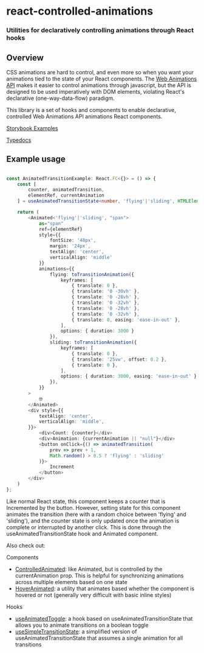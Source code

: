 # react-controlled-animations

### Utilities for declaratively controlling animations through React hooks

## Overview

CSS animations are hard to control, and even more so when you want your animations tied to the state of your React components. 
The [Web Animations API](https://developer.mozilla.org/en-US/docs/Web/API/Web_Animations_API) makes it easier to control animations through javascript, but the API is designed to be used imperatively with DOM elements, violating React's declarative (one-way-data-flow) paradigm.

This library is a set of hooks and components to enable declarative, controlled Web Animations API animations React components.


[Storybook Examples](https://tristanjohnson849.github.io/react-controlled-animations/)

[Typedocs](https://github.com/tristanjohnson849/react-controlled-animations/wiki)

## Example usage

```typescript

const AnimatedTransitionExample: React.FC<{}> = () => {
    const [
        counter, animatedTransition,
        elementRef, currentAnimation
    ] = useAnimatedTransitionState<number, 'flying'|'sliding', HTMLElement>(0);

    return (
        <Animated<'flying'|'sliding', "span">
            as="span"
            ref={elementRef}
            style={{
                fontSize: '48px',
                margin: '24px',
                textAlign: 'center',
                verticalAlign: 'middle'
            }}
            animations={{
                flying: toTransitionAnimation({
                    keyframes: [
                        { translate: 0 },
                        { translate: '0 -30vh' },
                        { translate: '0 -28vh' },
                        { translate: '0 -32vh' },
                        { translate: '0 -28vh' },
                        { translate: '0 -32vh' },
                        { translate: 0, easing: 'ease-in-out' },
                    ],
                    options: { duration: 3000 }
                }),
                sliding: toTransitionAnimation({
                    keyframes: [
                        { translate: 0 },
                        { translate: '25vw', offset: 0.2 },
                        { translate: 0 },
                    ],
                    options: { duration: 3000, easing: 'ease-in-out' }
                }),
            }}
        >
            🤓
        </Animated>
        <div style={{ 
            textAlign: 'center',
            verticalAlign: 'middle', 
        }}>
            <div>Count: {counter}</div>
            <div>Animation: {currentAnimation || "null"}</div>
            <button onClick={() => animatedTransition(
                prev => prev + 1, 
                Math.random() > 0.5 ? 'flying' : 'sliding'
            )}>
                Increment
            </button>
        </div>
    )
};
```

Like normal React state, this component keeps a counter that is Incremented by the button. However, setting state for this component animates the transition (here with a random choice between 'flying' and 'sliding'), and the counter state is only updated once the animation is complete or interrupted by another click. This is done through the useAnimatedTransitionState hook and Animated component.

Also check out:

Components
- [ControlledAnimated](https://github.com/tristanjohnson849/react-controlled-animations/wiki/components.ControlledAnimated): like Animated, but is controlled by the currentAnimation prop. This is helpful for synchronizing animations across multiple elements based on one state
- [HoverAnimated](https://github.com/tristanjohnson849/react-controlled-animations/wiki/components.HoverAnimated): a utility that animates based whether the component is hovered or not (generally very difficult with basic inline styles)

Hooks
- [useAnimatedToggle](https://github.com/tristanjohnson849/react-controlled-animations/wiki/hooks.useAnimatedToggle): a hook based on useAnimatedTransitionState that allows you to animate transitions on a boolean toggle
- [useSimpleTransitionState](https://github.com/tristanjohnson849/react-controlled-animations/wiki/hooks.useSimpleTransitionState): a simplified version of useAnimatedTransitionState that assumes a single animation for all transitions
